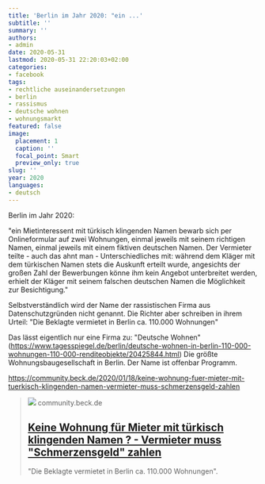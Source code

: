```yaml
---
title: 'Berlin im Jahr 2020: "ein ...'
subtitle: ''
summary: ''
authors:
- admin
date: 2020-05-31
lastmod: 2020-05-31 22:20:03+02:00
categories:
- facebook
tags:
- rechtliche auseinandersetzungen
- berlin
- rassismus
- deutsche wohnen
- wohnungsmarkt
featured: false
image:
  placement: 1
  caption: ''
  focal_point: Smart
  preview_only: true
slug: ''
year: 2020
languages:
- deutsch
---
```


Berlin im Jahr 2020:

"ein Mietinteressent mit türkisch klingenden Namen bewarb sich per Onlineformular auf zwei Wohnungen, einmal jeweils mit seinem richtigen Namen, einmal jeweils mit einem fiktiven deutschen Namen. Der Vermieter teilte - auch das ahnt man - Unterschiedliches mit: während dem Kläger mit dem türkischen Namen stets die Auskunft erteilt wurde, angesichts der großen Zahl der Bewerbungen könne ihm kein Angebot unterbreitet werden, erhielt der Kläger mit seinem falschen deutschen Namen die Möglichkeit zur Besichtigung."

Selbstverständlich wird der Name der rassistischen Firma aus Datenschutzgründen nicht genannt. Die Richter aber schreiben in ihrem Urteil:
"Die Beklagte vermietet in Berlin ca. 110.000 Wohnungen"

Das lässt eigentlich nur eine Firma zu: "Deutsche Wohnen"  (https://www.tagesspiegel.de/berlin/deutsche-wohnen-in-berlin-110-000-wohnungen-110-000-renditeobjekte/20425844.html)
Die größte Wohnungsbaugesellschaft in Berlin.  Der Name ist offenbar Programm. 

https://community.beck.de/2020/01/18/keine-wohnung-fuer-mieter-mit-tuerkisch-klingenden-namen-vermieter-muss-schmerzensgeld-zahlen
> [![](https://community.beck.de/file/26586)](https://community.beck.de/2020/01/18/keine-wohnung-fuer-mieter-mit-tuerkisch-klingenden-namen-vermieter-muss-schmerzensgeld-zahlen)
> community.beck.de
> ## [Keine Wohnung für Mieter mit türkisch klingenden Namen ? - Vermieter muss "Schmerzensgeld" zahlen](https://community.beck.de/2020/01/18/keine-wohnung-fuer-mieter-mit-tuerkisch-klingenden-namen-vermieter-muss-schmerzensgeld-zahlen)
>
>"Die Beklagte vermietet in Berlin ca. 110.000 Wohnungen".